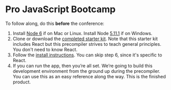 # Pro JavaScript Bootcamp

To follow along, do this **before** the conference:

1. Install [Node 6](https://nodejs.org/en/) if on Mac or Linux. Install Node [5.11.1](https://nodejs.org/en/download/releases/) if on Windows.  
2. Clone or download the [completed starter kit](https://github.com/coryhouse/pluralsight-redux-starter). Note that this starter kit includes React but this precompiler strives to teach general principles. You don't need to know React.
3. Follow the [install instructions](https://github.com/coryhouse/pluralsight-redux-starter#get-started). You can skip step 6, since it's specific to React.
4. If you can run the app, then you’re all set. We’re going to build this development environment from the ground up during the precompiler. You can use this as an easy reference along the way. This is the finished product.
